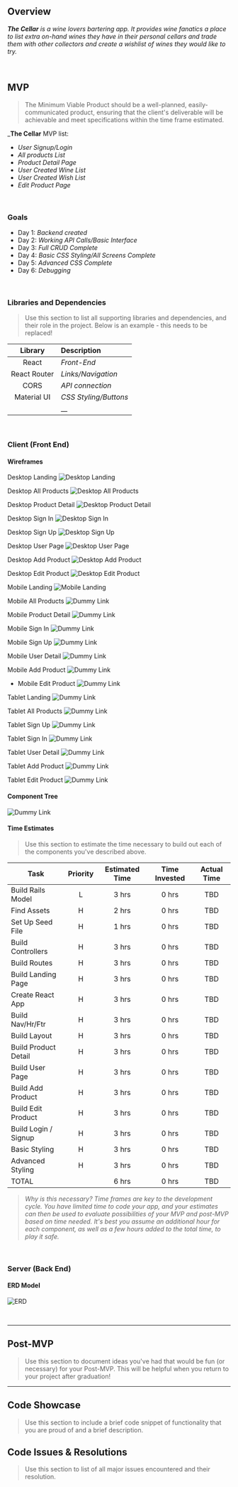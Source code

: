 ## Overview

_**The Cellar** is a wine lovers bartering app.  It provides wine fanatics a place to list extra
on-hand wines they have in their personal cellars and trade them with other collectors and create a wishlist of wines they would like to try._


<br>

## MVP

> The Minimum Viable Product should be a well-planned, easily-communicated product, ensuring that the client's deliverable will be achievable and meet specifications within the time frame estimated.

_**The Cellar** MVP list:
- _User Signup/Login_
- _All products List_
- _Product Detail Page_
- _User Created Wine List_
- _User Created Wish List_
- _Edit Product Page_

<br>

### Goals

- Day 1: _Backend created_
- Day 2: _Working API Calls/Basic Interface_
- Day 3: _Full CRUD Complete_
- Day 4: _Basic CSS Styling/All Screens Complete_
- Day 5: _Advanced CSS Complete_
- Day 6: _Debugging_

<br>

### Libraries and Dependencies

> Use this section to list all supporting libraries and dependencies, and their role in the project. Below is an example - this needs to be replaced!

|     Library      | Description                                |
| :--------------: | :----------------------------------------- |
|      React       | _Front-End_ |
|   React Router   | _Links/Navigation_ |
|      CORS        | _API connection_ |
|     Material UI  | _CSS Styling/Buttons_ |
|                  |    __ |

<br>

### Client (Front End)

#### Wireframes

Desktop Landing
![Desktop Landing](https://res.cloudinary.com/decd84s0g/image/upload/v1611858135/The%20Cellar/Desktop_Landing.png)


Desktop All Products
![Desktop All Products](https://res.cloudinary.com/decd84s0g/image/upload/v1611858135/The%20Cellar/Desktop_All_Products.png)


Desktop Product Detail
![Desktop Product Detail ](https://res.cloudinary.com/decd84s0g/image/upload/v1611858135/The%20Cellar/Desktop_Product_Detail.png)


Desktop Sign In
![Desktop Sign In](https://res.cloudinary.com/decd84s0g/image/upload/v1611858135/The%20Cellar/Desktop_Signin.png)


Desktop Sign Up
![Desktop Sign Up](https://res.cloudinary.com/decd84s0g/image/upload/v1611858136/The%20Cellar/Desktop_Signup.png)


Desktop User Page
![Desktop User Page](https://res.cloudinary.com/decd84s0g/image/upload/v1611858136/The%20Cellar/Desktop_User_Detail.png)


Desktop Add Product
![Desktop Add Product](https://res.cloudinary.com/decd84s0g/image/upload/v1611858135/The%20Cellar/Desktop_Add.png)


Desktop Edit Product
![Desktop Edit Product](https://res.cloudinary.com/decd84s0g/image/upload/v1611858135/The%20Cellar/Desktop_Edit.png)


Mobile Landing
![Mobile Landing](https://res.cloudinary.com/decd84s0g/image/upload/v1611858136/The%20Cellar/Mobile_Landing.png)


Mobile All Products
![Dummy Link](https://res.cloudinary.com/decd84s0g/image/upload/v1611858136/The%20Cellar/Mobile_All_Products.png)


Mobile Product Detail
![Dummy Link](https://res.cloudinary.com/decd84s0g/image/upload/v1611858136/The%20Cellar/Mobile_Detail.png)


Mobile Sign In
![Dummy Link](https://res.cloudinary.com/decd84s0g/image/upload/v1611858136/The%20Cellar/Mobile_Signup.png)


Mobile Sign Up
![Dummy Link](https://res.cloudinary.com/decd84s0g/image/upload/v1611858136/The%20Cellar/Mobile_Signup.png)


Mobile User Detail
![Dummy Link](https://res.cloudinary.com/decd84s0g/image/upload/v1611858136/The%20Cellar/Mobile_User_Detail.png)


Mobile Add Product
![Dummy Link](https://res.cloudinary.com/decd84s0g/image/upload/v1611858136/The%20Cellar/Mobile_Add.png)


- Mobile Edit Product
![Dummy Link](https://res.cloudinary.com/decd84s0g/image/upload/v1611858136/The%20Cellar/Mobile_Edit.png)


Tablet Landing
![Dummy Link](https://res.cloudinary.com/decd84s0g/image/upload/v1611858137/The%20Cellar/Tablet_Landing.png)


Tablet All Products
![Dummy Link](https://res.cloudinary.com/decd84s0g/image/upload/v1611858137/The%20Cellar/Tablet_All_Products.png)


Tablet Sign Up
![Dummy Link](https://res.cloudinary.com/decd84s0g/image/upload/v1611858137/The%20Cellar/Tablet_Signup.png)


Tablet Sign In
![Dummy Link](https://res.cloudinary.com/decd84s0g/image/upload/v1611858137/The%20Cellar/Tablet_Signin.png)


Tablet User Detail
![Dummy Link](https://res.cloudinary.com/decd84s0g/image/upload/v1611858137/The%20Cellar/Tablet_User_Page.png)


Tablet Add Product
![Dummy Link](https://res.cloudinary.com/decd84s0g/image/upload/v1611858136/The%20Cellar/Tablet_Add_Product.png)


Tablet Edit Product
![Dummy Link](https://res.cloudinary.com/decd84s0g/image/upload/v1611858137/The%20Cellar/Tablet_Edit_Product.png)


#### Component Tree

![Dummy Link](https://res.cloudinary.com/decd84s0g/image/upload/v1611858136/The%20Cellar/Screenshot_from_2021-01-27_23-28-02.png)



#### Time Estimates

> Use this section to estimate the time necessary to build out each of the components you've described above.

| Task                | Priority | Estimated Time | Time Invested | Actual Time |
| ------------------- | :------: | :------------: | :-----------: | :---------: |
| Build Rails Model   |    L     |     3 hrs      |     0 hrs     |    TBD      |
| Find Assets         |    H     |     2 hrs      |     0 hrs     |     TBD     |
| Set Up Seed File    |    H     |     1 hrs      |     0 hrs     |     TBD     |
| Build Controllers   |    H     |     3 hrs      |     0 hrs     |     TBD     |
| Build Routes        |    H     |     3 hrs      |     0 hrs     |     TBD     |
| Build Landing Page  |    H     |     3 hrs      |     0 hrs     |     TBD     |
| Create React App    |    H     |     3 hrs      |     0 hrs     |     TBD     |
| Build Nav/Hr/Ftr    |    H     |     3 hrs      |     0 hrs     |     TBD     |
| Build Layout        |    H     |     3 hrs      |     0 hrs     |     TBD     |
| Build Product Detail|    H     |     3 hrs      |     0 hrs     |     TBD     |
| Build User Page     |    H     |     3 hrs      |     0 hrs     |     TBD     |
| Build Add Product   |    H     |     3 hrs      |     0 hrs     |     TBD     |
| Build Edit Product  |    H     |     3 hrs      |     0 hrs     |     TBD     |
| Build Login / Signup|    H     |     3 hrs      |     0 hrs     |     TBD     |
| Basic Styling       |    H     |     3 hrs      |     0 hrs     |     TBD     |
| Advanced Styling    |    H     |     3 hrs      |     0 hrs     |     TBD     |
| TOTAL               |          |     6 hrs      |     0 hrs     |     TBD     |

> _Why is this necessary? Time frames are key to the development cycle. You have limited time to code your app, and your estimates can then be used to evaluate possibilities of your MVP and post-MVP based on time needed. It's best you assume an additional hour for each component, as well as a few hours added to the total time, to play it safe._

<br>

### Server (Back End)

#### ERD Model

![ERD](https://res.cloudinary.com/decd84s0g/image/upload/v1611858136/The%20Cellar/Oenophilia_ERD.png)

<br>

***

## Post-MVP

> Use this section to document ideas you've had that would be fun (or necessary) for your Post-MVP. This will be helpful when you return to your project after graduation!

***

## Code Showcase

> Use this section to include a brief code snippet of functionality that you are proud of and a brief description.

## Code Issues & Resolutions

> Use this section to list of all major issues encountered and their resolution.
